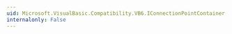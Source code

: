 ```yaml
---
uid: Microsoft.VisualBasic.Compatibility.VB6.IConnectionPointContainer.EnumConnectionPoints(Microsoft.VisualBasic.Compatibility.VB6.IEnumConnectionPoints@)
internalonly: False
---
```

